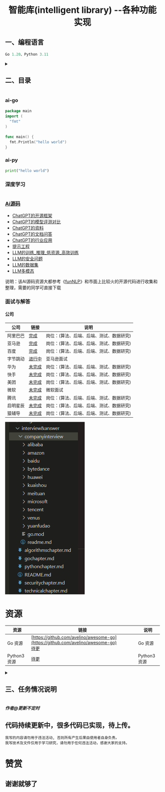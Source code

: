 <h1 align="center">智能库(intelligent library) --各种功能实现<br></h1>
<h2>一、编程语言</h2>

```go
Go 1.20、Python 3.11
```

<details>
<summary><h2>二、目录</h2></summary>

  - [ai-go](#ai-go)
    - [算法](#算法)
    - [深度学习](#Go深度学习)
      - 。。。。
    - [功能库](#功能库)
      - [数据库](#数据库)
      - [FTP](https://github.com/pzspsh/intelligentlibrary/tree/main/ai-go/functionlibrary/ftp)
      - [POP3](https://github.com/pzspsh/intelligentlibrary/tree/main/ai-go/functionlibrary/pop3)
      - [SSH](https://github.com/pzspsh/intelligentlibrary/tree/main/ai-go/functionlibrary/ssh)
      - [Telnet](https://github.com/pzspsh/intelligentlibrary/tree/main/ai-go/functionlibrary/telnet)
      - [VMware](https://github.com/pzspsh/intelligentlibrary/tree/main/ai-go/functionlibrary/vmware)
      - [SMB](https://github.com/pzspsh/intelligentlibrary/tree/main/ai-go/functionlibrary/smb)
      - [SMTP](https://github.com/pzspsh/intelligentlibrary/tree/main/ai-go/functionlibrary/smtp)
      - 。。。。
    - [Go书籍](#Go书籍)
      - 。。。。
    - [Go教程](#Go教程)
      - 。。。。
    - [网络安全开发](#Go网络安全开发)
      - 。。。。
    - [系统设计](#Go系统设计)
     - 。。。。
  - [ai-py](#ai-py)
    - [算法](#算法)
      - 。。。。
    - [深度学习](#py深度学习)
      - 。。。。
    - [Python3书籍](#Python3书籍)
      - 。。。。
    - [Python3教程](#Python3教程)
      - 。。。。
    - [网络安全开发](#py网络安全开发)
      - 。。。。
    - [系统设计](#py系统设计)
      - 。。。。
  - [深度学习](#深度学习)
  - [Ai源码](#Ai源码)
  - [面试与解答](#面试与解答)
    - [公司](#公司)
  - [资源](#资源)
  </details>



### ai-go
```go
package main
import (
  "fmt"
)

func main() {
  fmt.Println("hello world")
}
```

### ai-py
```python
print("hello world")
```

### 深度学习

```

```

### [Ai源码]()
* [ChatGPT的开源框架](https://github.com/pzspsh/intelligentlibrary/tree/main/AI-Source-Code/%E7%B1%BBChatGPT%E7%9A%84%E5%BC%80%E6%BA%90%E6%A1%86%E6%9E%B6)
* [ChatGPT的模型评测对比](https://github.com/pzspsh/intelligentlibrary/tree/main/AI-Source-Code/%E7%B1%BBChatGPT%E7%9A%84%E6%A8%A1%E5%9E%8B%E8%AF%84%E6%B5%8B%E5%AF%B9%E6%AF%94)
* [ChatGPT的资料](https://github.com/pzspsh/intelligentlibrary/tree/main/AI-Source-Code/%E7%B1%BBChatGPT%E7%9A%84%E8%B5%84%E6%96%99)
* [ChatGPT的文档问答](https://github.com/pzspsh/intelligentlibrary/tree/main/AI-Source-Code/%E7%B1%BBChatGPT%E7%9A%84%E6%96%87%E6%A1%A3%E9%97%AE%E7%AD%94)
* [ChatGPT的行业应用](https://github.com/pzspsh/intelligentlibrary/tree/main/AI-Source-Code/%E7%B1%BBChatGPT%E7%9A%84%E8%A1%8C%E4%B8%9A%E5%BA%94%E7%94%A8)
* [提示工程](https://github.com/pzspsh/intelligentlibrary/tree/main/AI-Source-Code/%E6%8F%90%E7%A4%BA%E5%B7%A5%E7%A8%8B)
* [LLM的训练_推理_低资源_高效训练](https://github.com/pzspsh/intelligentlibrary/tree/main/AI-Source-Code/LLM%E7%9A%84%E8%AE%AD%E7%BB%83_%E6%8E%A8%E7%90%86_%E4%BD%8E%E8%B5%84%E6%BA%90_%E9%AB%98%E6%95%88%E8%AE%AD%E7%BB%83)
* [LLM的安全问题](https://github.com/pzspsh/intelligentlibrary/tree/main/AI-Source-Code/LLM%E7%9A%84%E5%AE%89%E5%85%A8%E9%97%AE%E9%A2%98)
* [LLM的数据集](https://github.com/pzspsh/intelligentlibrary/tree/main/AI-Source-Code/LLM%E7%9A%84%E6%95%B0%E6%8D%AE%E9%9B%86)
* [LLM多模态](https://github.com/pzspsh/intelligentlibrary/tree/main/AI-Source-Code/%E5%A4%9A%E6%A8%A1%E6%80%81LLM)

说明：该AI源码资源大都参考《[funNLP](https://github.com/fighting41love/funNLP)》和市面上比较火的开源代码进行收集和整理，需要的同学可直接下载


### 面试与解答
#### 公司
|公司|链接|说明|
|---|---|---|
|阿里巴巴|[完成](https://github.com/pzspsh/intelligentlibrary/tree/main/interview%26answer/companyinterview/alibaba)|岗位：(算法、后端、后端、测试、数据研究)|
|亚马逊|[完成](https://github.com/pzspsh/intelligentlibrary/tree/main/interview%26answer/companyinterview/amazon)|岗位：(算法、后端、后端、测试、数据研究)|
|百度|[完成](https://github.com/pzspsh/intelligentlibrary/tree/main/interview%26answer/companyinterview/baidu)|岗位：(算法、后端、后端、测试、数据研究)|
|字节跳动|[进行中](https://github.com/pzspsh/intelligentlibrary/tree/main/interview%26answer/companyinterview/bytedance)|亚马逊面试|
|华为|[未完成](https://github.com/pzspsh/intelligentlibrary/tree/main/interview%26answer/companyinterview/huawei)|岗位：(算法、后端、后端、测试、数据研究)|
|快手|[未完成](https://github.com/pzspsh/intelligentlibrary/tree/main/interview%26answer/companyinterview/kuaishou)|岗位：(算法、后端、后端、测试、数据研究)|
|美团|[未完成](https://github.com/pzspsh/intelligentlibrary/tree/main/interview%26answer/companyinterview/meituan)|岗位：(算法、后端、后端、测试、数据研究)|
|微软|[未完成](https://github.com/pzspsh/intelligentlibrary/tree/main/interview%26answer/companyinterview/microsoft)|微软面试|
|腾讯|[未完成](https://github.com/pzspsh/intelligentlibrary/tree/main/interview%26answer/companyinterview/tencent)|岗位：(算法、后端、后端、测试、数据研究)|
|启明星辰|[未完成](https://github.com/pzspsh/intelligentlibrary/tree/main/interview%26answer/companyinterview/venus)|岗位：(算法、后端、后端、测试、数据研究)|
|猿辅导|[未完成](https://github.com/pzspsh/intelligentlibrary/tree/main/interview%26answer/companyinterview/yuanfudao)|岗位：(算法、后端、后端、测试、数据研究)|

![img](https://github.com/pzspsh/intelligentlibrary/blob/main/images/companyinterview.png)

# 资源
|资源|链接|说明|
|---|---|---|
|Go 资源|   [https://github.com/avelino/awesome-go](https://github.com/avelino/awesome-go)<br> [待更]()     |Go 资源|
|Python3 资源|   [待更]()    |Python3 资源|

<details>
<summary><h2>三、任务情况说明</h2></summary>

|任务    |    情况  |说明|链接|
|--------|---------|--|--|
|算法    |部分完成  |--|--|
|深度学习 |未完成   |--|--|
|Go教程  |整理中    |--|--|
|Python3教程  |整理中   |--|--|
|面试&解答|部分完成 |--|--|
|总结     |--      |--|--|
</details>

##### 作者@更新不定时
## 代码持续更新中，很多代码已实现，待上传。
```
我写的内容请勿用于违法活动, 否则所有产生后果由使用者自身负责。
我写技术及文件仅用于学习研究，请勿用于任何违法活动，感谢大家的支持。
```
# 赞赏
## 谢谢就够了